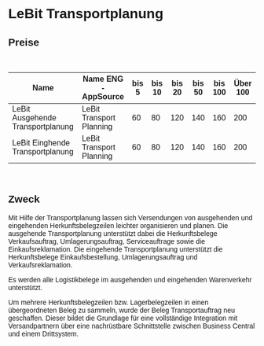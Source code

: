 <style>
body {
    font-family: "Century Gothic", "CenturyGothic", "AppleGothic", sans-serif;
}
</style>

# LeBit Transportplanung 

## Preise

<br>

| Name                                | Name ENG -AppSource                   | bis 5 | bis 10 | bis 20 | bis 50 | bis 100 | Über 100 |
|-------------------------------------|---------------------------------------|-------|--------|--------|--------|---------|----------|
| LeBit Ausgehende Transportplanung    | LeBit Transport Planning              | 60    | 80     | 120    | 140    | 160     | 200      |
| LeBit Einghende Transportplanung     | LeBit Transport Planning              | 60    | 80     | 120    | 140    | 160     | 200      |

<br>

## Zweck

Mit Hilfe der Transportplanung lassen sich Versendungen von ausgehenden
und eingehenden Herkunftsbelegzeilen leichter organisieren und planen.
Die ausgehende Transportplanung unterstützt dabei die Herkunftsbelege
Verkaufsauftrag, Umlagerungsauftrag, Serviceauftrage sowie die
Einkaufsreklamation. Die eingehende Transportplanung unterstützt die
Herkunftsbelege Einkaufsbestellung, Umlagerungsauftrag und
Verkaufsreklamation.

Es werden alle Logistikbelege im ausgehenden und eingehenden Warenverkehr
unterstützt.

Um mehrere Herkunftsbelegzeilen bzw. Lagerbelegzeilen in einen
übergeordneten Beleg zu sammeln, wurde der Beleg Transportauftrag neu
geschaffen. Dieser bildet die Grundlage für eine vollständige
Integration mit Versandpartnern über eine nachrüstbare Schnittstelle
zwischen Business Central und einem Drittsystem.

